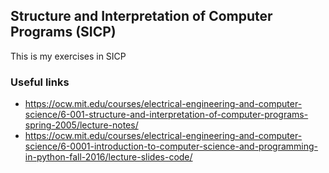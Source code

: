 ## Structure and Interpretation of Computer Programs (SICP)
This is my exercises in SICP

### Useful links
- https://ocw.mit.edu/courses/electrical-engineering-and-computer-science/6-001-structure-and-interpretation-of-computer-programs-spring-2005/lecture-notes/
- https://ocw.mit.edu/courses/electrical-engineering-and-computer-science/6-0001-introduction-to-computer-science-and-programming-in-python-fall-2016/lecture-slides-code/

